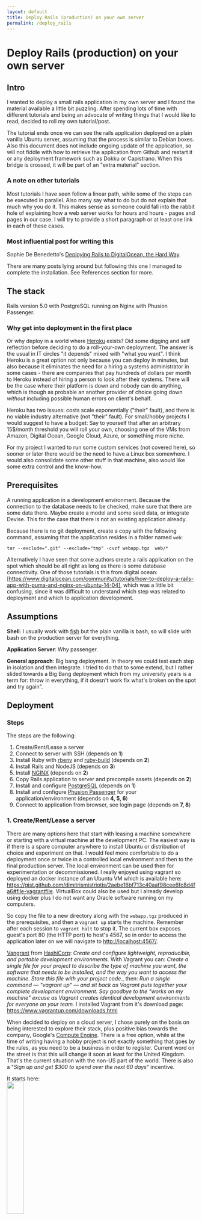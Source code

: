 ```yaml
---
layout: default
title: Deploy Rails (production) on your own server
permalink: /deploy_rails
---
```


# Deploy Rails (production) on your own server

## Intro

I wanted to deploy a small rails application in my own server and I found the
material available a little bit puzzling. After spending lots of time with
different tutorials and being an advocate of writing things that I would like
to read, decided to roll my own tutorial/post.

The tutorial ends once we can see the rails application deployed on a plain
vanilla Ubuntu server, assuming that the process is similar to Debian boxes.
Also this document does not include ongoing update of the application, so will
not fiddle with how to retrieve the application from Github and restart it or
any deployment framework such as Dokku or Capistrano. When this bridge is
crossed, it will be part of an "extra material" section.

### A note on other tutorials

Most tutorials I have seen follow a linear path, while some of the steps can be
executed in parallel. Also many say what to do but do not explain that much
why you do it. This makes sense as someone could fall into the rabbit hole of
explaining how a web server works for hours and hours - pages and pages in our
case. I will try to provide a short paragraph or at least one link in each of
these cases.

### Most influential post for writing this

Sophie De Benedetto's [Deploying Rails to DigitalOcean, the Hard Way](
http://www.thegreatcodeadventure.com/deploying-rails-to-digitalocean-the-hard-way/).

There are many posts lying around but following this one I managed to complete
the installation. See References section for more.

## The stack

Rails version 5.0 with PostgreSQL running on Nginx with Phusion Passenger.

### Why get into deployment in the first place

Or why deploy in a world where [Heroku](https://www.heroku.com/) exists?
Did some digging and self reflection before deciding to do a roll-your-own
deployment. The answer is the usual in IT circles "it depends" mixed with "what
you want". I think Heroku is a great option not only because you can deploy in
minutes, but also because it eliminates the need for a hiring a systems
administrator in some cases - there are companies that pay hundreds of dollars
per month to Heroku instead of hiring a person to look after their systems.
There will be the case where their platform is down and nobody can do anything,
which is though as probable an another provider of choice going down *without*
including possible human errors on client's behalf.

Heroku has two issues: costs scale exponentially ("their" fault), and there is
no viable industry alternative (not "their" fault). For small/hobby projects I
would suggest to have a budget: Say to yourself that after an arbitrary
15$/month threshold you will roll your own, choosing one of the VMs from
Amazon, Digital Ocean, Google Cloud, Azure, or something more niche.

For my project I wanted to run some custom services (not covered here), so
sooner or later there would be the need to have a Linux box somewhere. I would
also consolidate some other stuff in that machine, also would like some extra
control and the know-how.

## Prerequisites

A running application in a development environment. Because the connection to
the database needs to be checked, make sure that there are some data there.
Maybe create a model and some seed data, or integrate Devise. This for the case
that there is not an existing application already.

Because there is no git deployment, create a copy with the following command,
assuming that the application resides in a folder named `web`:

`tar --exclude=".git" --exclude="tmp" -cvzf webapp.tgz  web/*`

Alternatively I have seen that some authors create a rails application on the
spot which should be all right as long as there is some database connectivity.
One of those tutorials is this from digital ocean: [https://www.digitalocean.com/community/tutorials/how-to-deploy-a-rails-app-with-puma-and-nginx-on-ubuntu-14-04],
which was a little bit confusing, since it was difficult to understand which
step was related to deployment and which to application development.

## Assumptions

**Shell**: I usually work with [fish](https://fishshell.com/) but the plain
vanilla is bash, so will slide with bash on the production server for
everything.

**Application Server**: Why passenger.

**General approach**: Big bang deployment. In theory we could test each step in
isolation and then integrate. I tried to do that to some extend, but I rather
slided towards a Big Bang deployment which from my university years is a term
for: throw in everything, if it doesn't work fix what's broken on the spot and
try again".

## Deployment

### Steps

The steps are the following:

1. Create/Rent/Lease a server
2. Connect to server with SSH (depends on **1**)
3. Install Ruby with [rbenv](https://github.com/rbenv/rbenv) and
   [ruby-build](https://github.com/rbenv/ruby-build) (depends on **2**)
4. Install Rails and NodeJS (depends on **3**)
5. Install [NGINX](https://nginx.org/en/) (depends on **2**)
6. Copy Rails application to server and precompile assets (depends on **2**)
7. Install and configure [PostgreSQL](https://www.postgresql.org/) (depends on
   **1**)
8. Install and configure [Phusion Passenger](https://www.phusionpassenger.com/)
   for your application/environment (depends on **4, 5, 6**)
9. Connect to application from browser, see login page (depends on **7, 8**)

### 1. Create/Rent/Lease a server

There are many options here that start with leasing a machine somewhere or
starting with a virtual machine at the development PC. The easiest way is if
there is a spare computer anywhere to install Ubuntu or distribution of choice
and experiment on that. I would feel more comfortable to do a deployment once or
twice in a controlled local environment and then to the final production server.
The local environment can be used then for experimentation or decommissioned.
I really enjoyed using vagrant so deployed an docker instance of an Ubuntu VM
which is available here: <https://gist.github.com/dimitrismistriotis/2aebe16bf713c40aaf98cee6fc8d4fa6#file-vagrantfile>.
VirtualBox could also be used but I already develop using docker plus I do not
want any Oracle software running on my computers.

So copy the file to a new directory along with the `webapp.tgz` produced in the
prerequisites, and then a `vagrant up` starts the machine. Remember after each
session to `vagrant halt` to stop it. The current box exposes guest's port 80
(the HTTP port) to host's 4567, so in order to access the application later on
we will navigate to <http://localhost:4567/>.

[Vangrant](https://www.vagrantup.com/) from
[HashiCorp](https://www.hashicorp.com/): *Create and configure lightweight,
reproducible, and portable development environments.* With Vagrant you can:
*Create a single file for your project to describe the type of machine you
want, the software that needs to be installed, and the way you want to access
the machine. Store this file with your project code.*, then: *Run a single
command — "vagrant up" — and sit back as Vagrant puts together your complete
development environment. Say goodbye to the "works on my machine" excuse as
Vagrant creates identical development environments for everyone on your team.*
I installed Vagrant from it's download page:
<https://www.vagrantup.com/downloads.html>

When decided to deploy on a cloud server, I chose purely on the basis on being
interested to explore their stack, plus positive bias towards the company,
Google's [Compute Engine](https://cloud.google.com/compute/). There is a free
option, while at the time of writing having a hobby project is not exactly
something that goes by the rules, as you need to be a business in order to
register. Current word on the street is that this will change it soon at least
for the United Kingdom. That's the current situation with the non-US part of the
world.  There is also a "*Sign up and get $300 to spend over the next 60 days*"
incentive.

It starts here:<br>
<img src="/images/deploy_rails/GCE-try_it_free.png" style="width: 30%"><br>

Also good to know:<br>
<img src="/images/deploy_rails/GCE-good_to_know.png" style="width: 30%"><br>

There is a tutorial and the server instance needs to be associated with what is
defined as a "project". Being hard to choose names, and currently reading
[Jodorowsky's Metabarons](https://en.wikipedia.org/wiki/Metabarons), I just
named the project "**castaka138**", since a number is also required to be
present in the name.

Then after navigating to "Compute Engine" and some initialisation period which
may vary, there are four steps:

1. Click the Create instance button
2. Select a Boot disk image
3. Allow HTTP traffic
4. Click the Create button

In theory some of the above can be conducted from the command line with a
`gcloud` command. Me being a newbie, decided to go through web at least until I
cut my teeth a little bit more.
There I named the instance "castaka-instance-1" (or prefixed project's name with
a dash to default "instance-1"). Then chose the cheapest combination,
"Shared CPU" with "0.6 GB" of memory, and a proud "Ubuntu 16.04" disk image. On
the "Firewall" section, both HTTP and HTTPS were chosen as there is the
intention to experiment with these. For connection via SSH, I added one of my
current SSH keys, with the intention to change it later (see next section,
step 2). I added them as "Project wide SSH keys", so the project has now one
SSH key. I assume for this tutorial adding them as a specific key to this
machine would be OK.

Note: The networking options puzzled me a bit, might need to troubleshoot and
get back here to revise.

Once this step is over, the external IP of that machine will be available. Now
you can connect through SSH.

For the rest of the tutorial each step will be described as it was conducted on
the local VM and then the differences if any for the GCE instance will follow.

### 2. Connect to server with SSH

For Vagrant this is easy: after going to the directory where vagrant was run, a
`vagrant ssh` is enough.

For remote servers, everybody agrees on creating a pair of SSH keys and then use
these to connect disabling password login for that user and root login
altogether.

While most posts suggest the same commands for generating the private/public
pair for ssh login, after reading  Gert van Dijk's [Upgrade your SSHkeys!](
https://blog.g3rt.nl/upgrade-your-ssh-keys.html#generate-your-new-sexy-ed25519-key),
I would suggest:

`ssh-keygen -o -a 100 -t ed25519`

or follow as much of the advice of
<https://stribika.github.io/2015/01/04/secure-secure-shell.html> as possible
moreover because having a new box without any need to support legacy produced
keys.

The default installation might not have a text editor included. Since this post
does mostly small changes or copy-pastes, nano should be enough so
`sudo apt-get install -y nano`. You might be a vim or emacs wizard instead. In
either case you might want to install and configure an editor now.

If you are following the Google Compute Engine deployment path, then in order
to automate the whole process, the next should be appended to the
"~/.ssh/config" file:

```
Host castaka138 # Or any name you want
        Hostname XXX.XXX.XXX.XXX # External IP address of the instance
        PreferredAuthentications publickey
        IdentityFile ~/.ssh/id_ed25519
        IdentitiesOnly yes
```

Also available here: <https://gist.github.com/dimitrismistriotis/2aebe16bf713c40aaf98cee6fc8d4fa6#file-dot-ssh-config>

Then you can connect either from the command line with: `ssh castaka138` or
what is after the "Host" directive in the configuration file. You can provide
the username, IP, and identity file in a long command which is what the
documentation explains how to do. In either case at the end a bash command
prompt should be greet you.

<img src="/images/deploy_rails/GCE-bash_prompt.png"><br>

The machine seems to have some software installed, so there was vim, pico, and
nano. The editor of choice remains nano for this post's purposes.

**Notes**: (1) GCE setup was different than the ones usually encountered in the
past which usually started from a user able to `sudo` from a web console or
something similar. In case such a provider was chosen these should be the next
steps from the top of my head: a. Disable root login on remote host, b. copy
public key to remote host, c. test connection, d. block password login on remote
host, e. create a "config" file on local host similar to the one above

(2) It might be useful to know some of the SSH internals. For me it was
the so called snail book, [SSH: The Secure Shell
The Definitive Guide](http://www.snailbook.com/). Unfortunately there is not
much printed material available as the book's latest edition was published in
2005. I guess now people are only looking online to start.

Congratulations! By "unlocking challenge 2" you can connect to the production
server. The next steps can be executed sequentially, in parallel or in a
different order as described above in the "Steps" section.

Before next step execute `sudo apt-get update` and `sudo apt-get upgrade`.

#### Locale

<img src="/images/deploy_rails/union_jack.png" style="width: 30%"><br>

Many commands run later on depend on Perl which will always complain about
locale:

> perl: warning: Setting locale failed.
> perl: warning: Please check that your locale settings:
>   LANGUAGE = (unset),
>   LC_ALL = (unset),
>   LANG = "en_GB.UTF-8"
>     are supported and installed on your system.
> perl: warning: Falling back to the standard locale ("C").

This can be fixed by running `sudo dpkg-reconfigure locales` and setting up the
system locale, which is something you might wanted to do anyway.

### 3. Install Ruby with rbenv and ruby-build

<img src="/images/deploy_rails/rbenv-logo.png" style="width: 30%"><br>

There is a nice post here:
<http://kgrz.io/Programmers-guide-to-choosing-ruby-version-manager.html> on
choosing a version manager for Ruby. I decided on this combination based on
popularity plus I saw an easier-to understand integration with Passenger on the
tutorials that this post <del>has stolen from</del> is based on.

Generally reflecting on writing this, the decision was to have a as boring
server as humanly possible, hence easy to debug. So opting for the most
popular choices is at least desired. For not choosing RVM, changing how cd works
is something that this geek's heart cannot endure, provided with an alternative.

From: <https://www.digitalocean.com/community/tutorials/how-to-install-ruby-on-rails-with-rbenv-on-ubuntu-14-04>:

```
sudo apt-get install -y git-core curl zlib1g-dev build-essential \
  libssl-dev libreadline-dev libyaml-dev libsqlite3-dev sqlite3 \
  libxml2-dev libxslt1-dev libcurl4-openssl-dev \
  python-software-properties libffi-dev
```

All these are unfortunately needed for rbenv, ruby installation and some gems.
Unfortunately because more packages progressively bloat the system with probable
security and maintenance implications.

For rbenv:

```
cd ~
git clone git://github.com/sstephenson/rbenv.git .rbenv
echo 'export PATH="$HOME/.rbenv/bin:$PATH"' >> ~/.bash_profile
echo 'eval "$(rbenv init -)"' >> ~/.bash_profile
source ~/.bash_profile
```

(Source: Digital Ocean's tutorial and rbenv's installation instructions with some
modifications) Then:

```
cd ~
git clone git://github.com/sstephenson/ruby-build.git ~/.rbenv/plugins/ruby-build
echo 'export PATH="$HOME/.rbenv/plugins/ruby-build/bin:$PATH"' >> ~/.bash_profile
source ~/.bash_profile
```

And time to get our preferred version of Ruby:

```
rbenv install -v 2.3.1
rbenv global 2.3.1
```

A `ruby -v` should return something in the lines of:
"ruby 2.3.1p112 (2016-04-26 revision 54768) [x86_64-linux]"

A question at that point would be what to do if the production instance comes
with the desired Ruby version installed. My take would be to still go through
the Rbenv/Ruby-build path since the production Ruby and the system Ruby are two
different things, which might need to be updated/upgraded separately. For the
GCE instance specifically, there was no Ruby at all. An interesting fact is that
while downloading stuff from the Internet, such as cloning Git repositories, is
ultra-fast specially compared to my local VM. Compiling, as I chose a shared
CPU being cost concious, was considerably slower than in the local VM. A good
idea would be to increase the CPU speed while compiling and then lower it down
once things have settled. My lazy self did not allow me to utilise this
approach.

### 4. Install Rails and NodeJS

<img src="/images/deploy_rails/rails-logo.svg" style="width: 30%"><br>

A nice idea that usually gets forgotten is to run at this point:
`echo "gem: --no-document" > ~/.gemrc`. Documentation is not that much needed
in a production server and removing it out will speed up the gem
installation/update process.

For Rails installation:

```
gem install bundler && rbenv rehash
gem install rails && rbenv rehash
```


The "rehash" command of brenv, "*Installs shims for all Ruby executables known
to rbenv (i.e., ~/.rbenv/versions//bin/). Run this command after you install a
new version of Ruby, or install a gem that provides commands ...*" according to
tool's documentation. In order to be sure that this happens all the time, the
command should be appended to a future deployment script.

![Rehash... all the things](/images/deploy_rails/rehash_all_the_things.jpg)

In any case once everything is over, check with `rails -v` to see that Rails has
been properly installed.

We can verify that everything is all right by creating a new Rails application
and running it:

```
cd ~
rails new testit
cd testit
rails s
```

Which brings up an error: "*There was an error while trying to load the gem
'uglifier'. (Bundler::GemRequireError) Gem Load Error is: Could not find a
JavaScript runtime. See https://github.com/rails/execjs for a list of available
runtimes.*" This can be fixed by installing the missing piece of this step,
NodeJS: `sudo apt-get install -y nodejs`. I am not 100% sure but even if Ubuntu or
Debian have a more legacy version of Node, it should be OK for Rails. There are
also different options for a JavaScript runtime but chose not to explore them.

Do not know if it would be better to be able to do this processing in a
different machine to the one we want to deploy, keeping the production machine
with minimal packages installed. In any case this is the way things currently
are...

### 5. Install NGINX

![NGINX logo](/images/deploy_rails/nginx.png)

Installing Nginx with defaults should be easy

```sudo apt-get install -y nginx```

then

```sudo service nginx start```

For some reason (probably something to do with how docker comprehends the
world), running daemons (in our case nginx and postgresql) did not persist
between runs of the machine or reboots. That's why I used this little script
named "start_services" after every `vagrant ssh`:

```
#!/bin/sh
sudo service postgresql start
sudo service nginx start
```

Available here: <https://gist.github.com/dimitrismistriotis/2aebe16bf713c40aaf98cee6fc8d4fa6#file-start_services>. Do not
forget to make it executable (`chmod +x start_services`).

For the GCE instance, check that everything is all right by rebooting ("Reset")
the machine.

<img src="/images/deploy_rails/GCE-reset.png" style="width: 70%"><br>

### 6. Copy Rails application to server and precompile assets

In the case of using Vagrant the "webapp.tgz" file created should be first
copied to the shared directory of the host machine extracted from the the
current user inside the container: `tar -xvzf /vagrant_data/webapp.tgz`. Target
application is in the "web" directory, which from now on will be:
"/home/vagrant/web".

**Note**: When deploying on an actual machine .tga should be copied there before
extraction thought secure copy if this way is followed. Probably most will do a
git clone, which as discussed before is out of this post's main body.

Then `bundle`. It will complain about the pg gem for Postgresql connectivity.
This is fixed by: `sudo apt-get install libpq-dev` and then `bundle` again. As
always followed by an `rvn rehash`

We can see that there is some life by running a console (`rails c`), or even a
production console(`RAILS_ENV=production rails c`). Just do not try to use the
database, because nothing is there yet or it has not been configured. Trigger
an error if curious by trying: `User.all`.

I also had not configured Devise's secret key which raised an error as well.
Remember to fix the application first if that is the case and then copy it
again (This is where using git would be handy).

Although this could be done later, lets precompile application's while in this
step so that they will be ready later on:

```
RAILS_ENV=production rais assets:precompile
```

### 7. Install and configure PostgreSQL

<img src="/images/deploy_rails/postgresql-logo.png" style="width: 30%"><br>

Traditionally there was a preference towards MySQL, as times goes by suggestions
to use it are becoming more and more rare. Having never done Rails with MySQL, I
always preferred PostgresSQL. Reasons have to do with better documentation,
easier database management, more features and standard compliant SQL, with
assurance that software from that company whose name starts with "O" and ends
with "racle" is not anywhere in your system.

With the "libpq-dev" installed in the 6<sup>th</sup> step, the database server
needs to be installed with the user configured on application's production
configuration file.

Let's install the database and the corresponding contrib package with:
`sudo apt-get -y install postgresql postgresql-contrib`

Posgres ships with secure defaults, this makes the first time with it a little
bit difficult but it gives you assurance that you have nothing exposed to the
Internet or anything else that has happened historically to MySQL and recently
MongoDB users.

Three things are needed to continue: name of the production's user,
the name of the database, and the password. The first two should be in the last
lines of "config/database.yml", which looks like this:

```
production:
  <<: *default
  database: yourapplication_production
  username: yourapplication
  password: <%= ENV['YOURAPPLICATION_DATABASE_PASSWORD'] %>

```

Password will be installed in the environment, in case you follow the steps in
sequentially, it is not there yet, so decide a password and write it down or
somewhere to copy-paste it later. Should I suggest something in the lines of
xkcd-password?: <https://gitlab.com/dimitrios/xkcd_passgen> (self promotion)

For what we are going to do production section in database.yml should have a
"host: localhost" entry. This is because the application will connect to the
database through a Unix socket, not through TCP, so in case
"config/database.yml" is as above, make sure that the last lines are like this
(Also on gist: <https://gist.github.com/dimitrismistriotis/2aebe16bf713c40aaf98cee6fc8d4fa6#file-install-passenger-sh>):

```
production:
  <<: *default
  database: yourapplication_production
  username: yourapplication
  host: localhost # <-- Check that this is there
  password: <%= ENV['YOURAPPLICATION_DATABASE_PASSWORD'] %>
```


Since the database runs as a separate user, we'll sudo as this user and create
the "*yourapplication*" user with ownership to "*yourapplication_production*"
database who authenticates with "*YOURAPPLICATION_DATABASE_PASSWORD*".

Get to the Postgres prompt by `sudo -u postgres psql`. In the docker instance
the database service had not started, so either do a
`sudo service postgresql start` or use the "start_services" script from step 5.
 Once connected:

```
create user yourapplication with password 'YOURAPPLICATION_DATABASE_PASSWORD';
-- Responds with: CREATE ROLE
create database yourapplication_production owner yourapplication;
-- Responds with: CREATE DATABASE
-- Now exit with \q or with CTRL+d
\q
```

Verify that you can connect:

```
psql --username=yourapplication --host=localhost yourapplication_production
```
Which will trigger a password prompt, then "\q" or CTRL+d out of it.

An integration test could take place here by trying to connect from the Rails
application, so from the directory where it is): `RAILS_ENV=production rails c`
and then `User.all` (or a model that should be stored in the database). It
should fail because the password is not supplied anywhere: "PG::ConnectionBad:
fe_sendauth: no password supplied" is a possible error message.

For this the [rbenv-vars](https://github.com/rbenv/rbenv-vars), "a plugin for
rbenv that lets you set global and project-specific environment variables before
spawning Ruby processes." will be used:

```
git clone https://github.com/rbenv/rbenv-vars.git \
  $(rbenv root)/plugins/rbenv-vars
```

The place to store the password is the "~/.rbenv-vars" file, so edit it and
add the following line:
```
YOURAPPLICATION_DATABASE_PASSWORD=WHAT_YOU_PROVIDED_AS_PASSWORD
```

Now you can run a `RAILS_ENV=production rails db:migrate` (I logged out and then
back in, just in case there was an initialisation phase), which should run
without errors or at least connecting to the database. This file should be the
equivalent of Heroku environment variables and should be where all "secret"
stuff should be stored. For the discussion of how to store and maintain this
file, one possible way would be John Resig's "[Keeping Passwords in Source
Control](http://ejohn.org/blog/keeping-passwords-in-source-control/)" (you
might know him as the author of jQuery - reminder to self: buy 2<sup>nd</sup>
version of his "Secrets of the JavaScript Ninja" book and read it).

### 8. Install and configure Phusion Passenger for your application/environment

<img src="/images/deploy_rails/passenger-logo.png" style="width: 30%"><br>

### Passenger for dummies

Reference to post on Stack Overflow, "[Phusion Passenger (for Dummies!)](
http://stackoverflow.com/questions/6155399/phusion-passenger-for-dummies)" where
user user [Tadman](http://stackoverflow.com/users/87189/tadman) gives an answer
to the question "I'm an experienced LAMP developer moving into Rails. I have a
very stupid question to ask: what the hell does Phusion Passenger do?"

> Passenger is a system for preparing and launching instances of Ruby for use
> with Rack-based applications such as Ruby on Rails. Apache and nginx, the two
> supported web server platforms, cannot run Ruby like they can PHP, Perl, or
> Python because there's no built-in Ruby module that works as well as those do.
> This means Ruby tends to run as an independent group of processes that the web
> server will have to direct traffic through.
>
> Rails tends to run as a persistent process because the start-up time for the
> whole stack is significant. Passenger launches new instances as they are
> required, and will kill off those that are no longer required. ...
>
> One feature of Passenger is it will re-use a portion of the Rails stack so
> that creating additional processes is faster, cloning one instance instead
> of spinning up a new one from scratch. The loader is written in C++ and
> handles properly configuring and kicking off each Ruby process as efficiently
> as possible and also helps save memory by sharing it amongst different
> processes. ...
>
>Passenger isn't exactly revolutionary, but it does incorporate a number of
essential features in a very convenient package. What makes it such a great
thing is that it works very well and doesn't demand a lot of attention. Out of
>the box it's pretty much ready to go.

#### Part 1

Passenger's homepage has a number of tutorials for different platforms since it
can be used for different environments. Since we are in the Ruby on Xenial
(Ubuntu 16.04) at the end the suggested link was this: <https://www.phusionpassenger.com/library/walkthroughs/deploy/ruby/ownserver/nginx/oss/xenial/install_passenger.html>, suggesting the
following for installing Passenger (gist: <https://gist.github.com/dimitrismistriotis/2aebe16bf713c40aaf98cee6fc8d4fa6#file-install-passenger-sh>):

```
sudo apt-key adv --keyserver hkp://keyserver.ubuntu.com:80 --recv-keys 561F9B9CAC40B2F7
sudo apt-get install -y apt-transport-https ca-certificates


sudo sh -c 'echo deb https://oss-binaries.phusionpassenger.com/apt/passenger xenial main > /etc/apt/sources.list.d/passenger.list'
sudo apt-get update


sudo apt-get install -y nginx-extras passenger
```

Then wdit "/etc/nginx/nginx.conf" as root (with nano for example:
`sudo nano /etc/nginx/nginx.conf`). There uncomment the line
"   # include /etc/nginx/passenger.conf;"

The line at the end should look like this:

```
include /etc/nginx/passenger.conf;
```

Then Nginx needs to restart: `sudo service nginx restart`. Check the
installation with `sudo /usr/bin/passenger-config validate-install` and then
`sudo /usr/sbin/passenger-memory-stats`.

Up to this point the commands in this section are a copy-paste from Passenger's
tutorial. The last two for checking the installation are usually not present in
most posts that I have seen around. This is where the first part of the tutorial
ends. We have assured that Nginx is configured with Passenger's open source
version as well as that the installation is correct, what is missing is the
configuration for the specific application that we have deployed and want to
execute. Instructions for this are in the second page of Passenger's tutorial,
[Deploying a Ruby app on a Linux/Unix production server](https://www.phusionpassenger.com/library/walkthroughs/deploy/ruby/ownserver/nginx/oss/xenial/deploy_app.html).

#### Part 2

Let's find out which ruby will be used: `passenger-config about ruby-command`
and copy the result to use in a bit. Because of rbenv, it should be something
like: "/home/vagrant/.rbenv/versions/2.3.1/bin/ruby" (on the vagrant-docker
setup, if we want to write it in a more generic way, something like
"/home/name_of_user/.rbenv/versions/2.X.Y/bin/ruby"). This setting has an issue
with the environment variables in the "~/rbenv-vars" file as it cannot retrieve
them. Solution to this is to provide the location of that Ruby's shim instead as
discussed here: <https://github.com/rbenv/rbenv-vars/issues/32>.

Next step would be to write site's configuration. Passenger's tutorial suggests
to write directly to "/etc/nginx/sites-enabled", while a site should have its
configuration to "/etc/nginx/sites-available" with a link to the "...enabled"
directory. To accomplish this edit "/etc/nginx/sites-available/yourapplication"
(as sudo, so for example:
`sudo nano /etc/nginx/sites-available/yourapplication` with the following
contents (Gist: <https://gist.github.com/dimitrismistriotis/2aebe16bf713c40aaf98cee6fc8d4fa6#file-sites-available-yourapplication>):

```
server {
    listen 80;
    server_name 127.0.0.1;

    # Tell Nginx and Passenger where your app's 'public' directory is
    root /home/vagrant/web/public;

    # Turn on Passenger
    passenger_enabled on;
    # Use this if there are no environment variables:
    # passenger_ruby /home/vagrant/.rbenv/versions/2.3.1/bin/ruby;
    # Use this for environment variables:
    passenger_ruby /home/vagrant/.rbenv/shims/ruby;
}
```

I placed "127.0.0.1" as the server's name because of the port exposed in docker
and the fact that requests will only come from container's host. In a public
facing server here the name of the "www." web server should be there.

```
sudo ln -s /etc/nginx/sites-available/yourapplication /etc/nginx/sites-enabled/
sudo rm /etc/nginx/sites-enabled/default
```

An `ls  /etc/nginx/sites-enabled/` should show only one site, "yourapplication".
Restart Nginx: `sudo service nginx restart`

You can connect to the application from the container through the exposed port
which would be: <http://localhost:4567/>. An error will be displayed since up
to now the secret key has not been configured.

It can be populated with the following command (be careful to use ">>" so that
the output or the echo command will be appended):

```
echo SECRET_KEY_BASE=`rails secret` >> ~/.rbenv-vars
```

Just in case I restarted the server `sudo service nginx restart`.

### 9. Connect to application from browser, see login page

This is a "wrap-up", "checkpoint" step. Application should be available here:
<http://localhost:4567> and the login page for Devise should be available here:
<http://localhost:4567/users/sign_in>. If something is wrong then check the
instructions again and start debugging in the usual locations such as
"/var/log/nginx" for Nginx's logs, etc.

Screenshot of the login screen of the current application is as follows (styled
with [SBadmin2](https://blackrockdigital.github.io/startbootstrap-sb-admin-2/)):

<img src="/images/deploy_rails/login-screenshot.png" style="width: 30%"><br>

## Final thoughts

Reflecting back on the time for writing this tutorial, I gave some time to
contemplate on how much software is available for us in the open source world,
how many companies have a version of their offering available to anyone, and
generally how much material is available in the form of documentation,
tutorials, or simple blog posts. We live in an era that we can stand on the
shoulders of giants from where we can steal like artists...

While installing bundler the following message was displayed post-installation:

> Bundler and RubyGems.org are free for anyone to use, but maintaining them
> costs more than $25,000 USD every month. Help us cover those costs so tha
> we can keep the gem ecosystem free for everyone:
> https://ruby.to/support-bundler
> Successfully installed bundler-1.14.3
> 1 gem installed

Please consider supporting this ecosystem any way you can. It can be a raising
a bug, writing, blogging. Donate time on those projects or just some of your
money if the individual circumstance allows. Sometimes "just" starring
something on Github can make a person happy.

The main target of this post was to separate the steps into single units of work
and have many checkpoints after each one of them. For most cases of the
material I read before compiling this post is mixed between actions that would
be part of development, source control management, purchasing as ever instance,
etc.

## Items for next version

Two main concepts which are up to now left out: Continuous Integration or remote
deployments and deployment to an actual server instance.

For deploying:

* Retrieve from a Git repository (Github/Gitlab)
* Capistrano or another deployment solution
* Scripting what need to be done server-side.

For the scripting part, I suppose that there needs to be: a `bundle` followed by
an `rbenv rehash`, then `RAILS_ENV=production rais assets:precompile` followed
by `RAILS_ENV=production rais db:migrate` and `touch a_file_whose_name_I_forgot`
so that Passenger will restart. I am not exactly sure that there is not
something missing, so better to have these in the **TODO** section for later.

There will also be the commands for actual deployment on an instance available
on the Internet (purchased from Amazon/Digital Ocean/somewhere else). My
advice is still to do a local deployment first so that the reader will
understand what is going on without the stress of a live environment or by
paying for a server that does nothing. Then re-do the same stuff with more
confidence on the actual production server.

## Trivia

[Digital Ocean](http://digitalocean.com/) did not allow me to purchase an
instance with my Mastercard which is technically a gift-card. I use
[Revolut](https://revolut.com/) for nearly all Internet related purchases, which
always has enough money to cover the expenses. Only this might push me to
another vendor which is sad since Digital Ocean has so much content available
for the Rails community. It is like you have done so much for me and I cannot
give you my £££ in return.

## Other References

* [Michele Anica](https://www.digitalocean.com/community/users/manicas)'s
[How To Install Ruby on Rails with rbenv on Ubuntu 14.04](https://www.digitalocean.com/community/tutorials/how-to-install-ruby-on-rails-with-rbenv-on-ubuntu-14-04)
* [How To Deploy a Rails App with Passenger and Nginx on Ubuntu 14.04](https://www.digitalocean.com/community/tutorials/how-to-deploy-a-rails-app-with-passenger-and-nginx-on-ubuntu-14-04)
* [Perl warning Setting locale failed in Debian](https://www.thomas-krenn.com/en/wiki/Perl_warning_Setting_locale_failed_in_Debian)

## Please check my book

<img src="/images/it_archetypes-cover.png" style="width: 30%"><br>

I am writing a book named “IT Archetypes” — a know thyself guide for the IT
people, a know thy-friends guide for the ones that interact with them. Check it
here: <http://www.itarchetypes.com> and sign up to the newsletter for updates on
new chapters.

## Discussion

[Hacker News](https://news.ycombinator.com/item?id=13403136)
